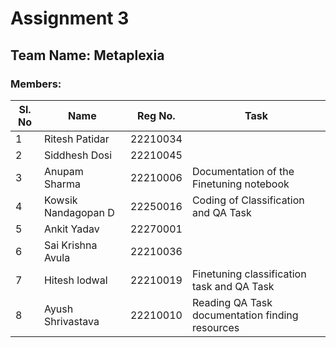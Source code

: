 # Assignment 3

## Team Name: Metaplexia
### Members: 


| Sl. No | Name                | Reg No.  | Task |
|--------|---------------------|----------|------|
| 1      | Ritesh Patidar      | 22210034 |                           |
| 2      | Siddhesh Dosi       | 22210045 |                        |
| 3      | Anupam Sharma       | 22210006 | Documentation of the Finetuning notebook   |
| 4      | Kowsik Nandagopan D | 22250016 | Coding of Classification and QA Task                       |
| 5      | Ankit Yadav         | 22270001 |     |
| 6      | Sai Krishna Avula   | 22210036 |                            |
| 7      | Hitesh lodwal       | 22210019 | Finetuning classification task and QA Task                       |
| 8      | Ayush Shrivastava   | 22210010 | Reading QA Task documentation finding resources    |

